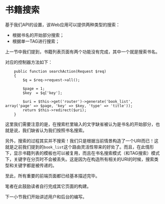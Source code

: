 # 书籍搜索

基于我们API的设置，该Web应用可以提供两种类型的搜索：

* 根据书名的开始部分搜索；
* 根据单一TAG进行搜索；

上一节中我们提到，书籍列表页面有两个功能没有完成，其中一个就是搜索书名。

对应的控制器方法如下：

~~~
	public function searchAction(Request $req)
    {
        $q = $req->request->all();

        $page = 1;
        $key  = $q['key'];

        $uri = $this->get('router')->generate('book_list', array('page' => $page, 'key' => $key, 'type' => 'title'));
        return $this->redirect($uri);
    }
~~~

这里我们需要注意的是，在搜索栏里输入的文字缺省被认为是书名的开始部分，也就是说，我们缺省认为我们按照书名搜索。

另外，搜索的过程其实并不搜索！我们只是根据当前情景构造了一个URI而已！这就是之前我们提到的`book_list`这个路由灵活性带来的好处了。而且，在此情形下，显示书籍列表的模板也可以被复用，而且在书名搜索模式（和TAG搜索）模式下，关键字在分页时不会被丢失。这是因为在构造所有相关的URI的时候，搜索类型和关键字都是被传递的。

至此，所有重要的前端页面都已经基本描述完毕。

笔者在此鼓励读者自行完成其它页面的构建。

下一小节我们开始讲述用户和后台的编写。